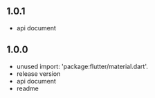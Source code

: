 ## 1.0.1

* api document

## 1.0.0

* unused import: 'package:flutter/material.dart'.
* release version
* api document 
* readme